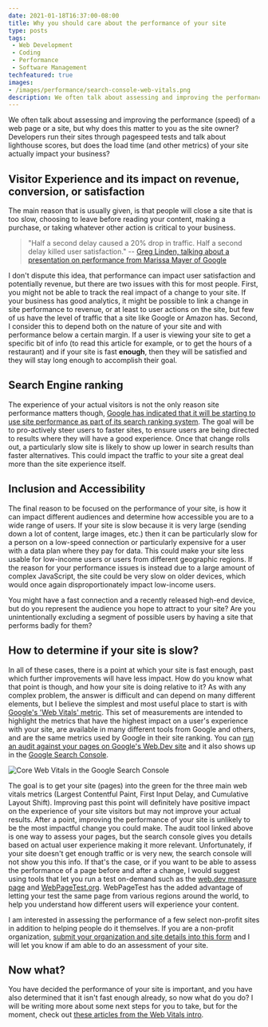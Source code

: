 ```yaml
---
date: 2021-01-18T16:37:00-08:00
title: Why you should care about the performance of your site
type: posts
tags:
 - Web Development
 - Coding
 - Performance
 - Software Management
techfeatured: true
images:
- /images/performance/search-console-web-vitals.png
description: We often talk about assessing and improving the performance of a web page or a site, but why does this matter to you as a site owner?
---
```

We often talk about assessing and improving the performance (speed) of a web page or a site, but why does this matter to you as the site owner? Developers run their sites 
through pagespeed tests and talk about lighthouse scores, but does the load time (and other metrics) of your site actually impact your business?

## Visitor Experience and its impact on revenue, conversion, or satisfaction

The main reason that is usually given, is that people will close a site that is too slow, choosing to leave before reading your content, making a purchase, or taking whatever other action is critical to your business.

> "Half a second delay caused a 20% drop in traffic. Half a second delay killed user satisfaction."
> -- [Greg Linden, talking about a presentation on performance from Marissa Mayer of Google](https://glinden.blogspot.com/2006/11/marissa-mayer-at-web-20.html)

I don't dispute this idea, that performance can impact user satisfaction and potentially revenue, but there are two issues with this for most people. First, you might not be able to track the real impact of a change to your site. If your business has good analytics, it might be possible to link a change in site performance to revenue, or at least to user actions on the site, but few of us have the level of traffic that a site like Google or Amazon has. Second, I consider this to depend both on the nature of your site and with performance below a certain margin. If a user is viewing your site to get a specific bit of info (to read this article for example, or to get the hours of a restaurant) and if your site is fast **enough**, then they will be satisfied and they will stay long enough to accomplish their goal.

## Search Engine ranking

The experience of your actual visitors is not the only reason site performance matters though, [Google has indicated that it will be starting to use site performance as part of its search ranking system](https://developers.google.com/search/blog/2020/05/evaluating-page-experience). The goal will be to pro-actively steer users to faster sites, to ensure users are being directed to results where they will have a good experience. Once that change rolls out, a particularly slow site is likely to show up lower in search results than faster alternatives. This could impact the traffic to your site a great deal more than the site experience itself.

## Inclusion and Accessibility

The final reason to be focused on the performance of your site, is how it can impact different audiences and determine how accessible you are to a wide range of users. If your site is slow because it is very large (sending down a lot of content, large images, etc.) then it can be particularly slow for a person on a low-speed connection or particularly expensive for a user with a data plan where they pay for data. This could make your site less usable for low-income users or users from different geographic regions. If the reason for your performance issues is instead due to a large amount of complex JavaScript, the site could be very slow on older devices, which would once again disproportionately impact low-income users.

You might have a fast connection and a recently released high-end device, but do you represent the audience you hope to attract to your site? Are you unintentionally excluding a segment of possible users by having a site that performs badly for them?

## How to determine if your site is slow?

In all of these cases, there is a point at which your site is fast enough, past which further improvements will have less impact. How do you know what that point is though, and how your site is doing relative to it? As with any complex problem, the answer is difficult and can depend on many different elements, but I believe the simplest and most useful place to start is with [Google's 'Web Vitals' metric](https://web.dev/vitals/). This set of measurements are intended to highlight the metrics that have the highest impact on a user's experience with your site, are available in many different tools from Google and others, and are the same metrics used by Google in their site ranking. You can [run an audit against your pages on Google's Web.Dev site](https://web.dev/measure/) and it also shows up in the [Google Search Console](https://search.google.com/search-console/about).

![Core Web Vitals in the Google Search Console](/images/performance/search-console-web-vitals.png)

The goal is to get your site (pages) into the green for the three main web vitals metrics (Largest Contentful Paint, First Input Delay, and Cumulative Layout Shift). Improving past this point will definitely have positive impact on the experience of your site visitors but may not improve your actual results. After a point, improving the performance of your site is unlikely to be the most impactful change you could make. The audit tool linked above is one way to assess your pages, but the search console gives you details based on actual user experience making it more relevant. Unfortunately, if your site doesn't get enough traffic or is very new, the search console will not show you this info. If that's the case, or if you want to be able to assess the performance of a page before and after a change, I would suggest using tools that let you run a test on-demand such as the [web.dev measure page](https://web.dev/measure/) and [WebPageTest.org](https://www.webpagetest.org/). WebPageTest has the added advantage of letting your test the same page from various regions around the world, to help you understand how different users will experience your content.

I am interested in assessing the performance of a few select non-profit sites in addition to helping people do it themselves. If you are a non-profit organization, [submit your organization and site details into this form](https://forms.office.com/Pages/ResponsePage.aspx?id=DQSIkWdsW0yxEjajBLZtrQAAAAAAAAAAAAEaZ0w4w3VURUdGQVg3Mk5COUFMSDhZNUZEM0xBSFNKQi4u) and I will let you know if am able to do an assessment of your site.

## Now what?

You have decided the performance of your site is important, and you have also determined that it isn't fast enough already, so now what do you do? I will be writing more about some next steps for you to take, but for the moment, check out [these articles from the Web Vitals intro](https://web.dev/learn-web-vitals/#improve-web-vitals).
